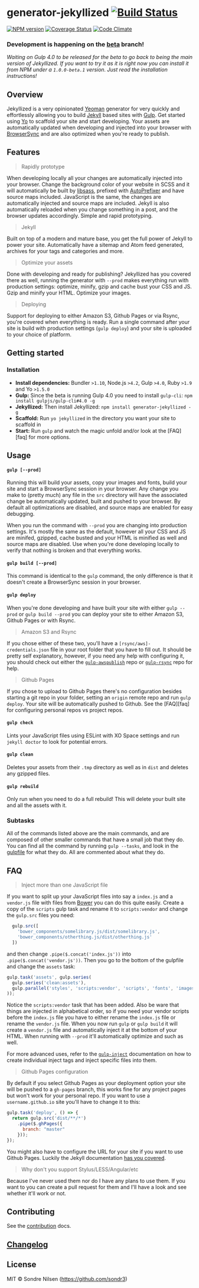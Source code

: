 # generator-jekyllized [![Build Status](https://travis-ci.org/sondr3/generator-jekyllized.png?branch=master)](https://travis-ci.org/sondr3/generator-jekyllized)

[![NPM version](https://badge.fury.io/js/generator-jekyllized.png)](http://badge.fury.io/js/generator-jekyllized) [![Coverage Status](https://coveralls.io/repos/sondr3/generator-jekyllized/badge.png)](https://coveralls.io/r/sondr3/generator-jekyllized) [![Code Climate](https://codeclimate.com/github/sondr3/generator-jekyllized/badges/gpa.svg)](https://codeclimate.com/github/sondr3/generator-jekyllized)

### Development is happening on the [beta][beta] branch!

*Waiting on Gulp 4.0 to be released for the beta to go back to being the main
version of Jekyllized. If you want to try it as it is right now you can install
it from NPM under a `1.0.0-beta.1` version. Just read the installation
instructions!*

## Overview

Jekyllized is a very opinionated [Yeoman][yeoman] generator for very quickly and
effortlessly allowing you to build [Jekyll][jekyll] based sites with
[Gulp][gulp]. Get started using [Yo][yo] to scaffold your site and start
developing. Your assets are automatically updated when developing and injected
into your browser with [BrowserSync][browsersync] and are also optimized when
you're ready to publish.

## Features
> Rapidly prototype

When developing locally all your changes are automatically injected into your
browser. Change the background color of your website in SCSS and it will
automatically be built by [libsass][libsass], prefixed with
[AutoPrefixer][autoprefixer] and have source maps included. JavaScript is the
same, the changes are automatically injected and source maps are included.
Jekyll is also automatically reloaded when you change something in a post, and
the browser updates accordingly. Simple and rapid prototyping.

> Jekyll

Built on top of a modern and mature base, you get the full power of Jekyll to
power your site. Automatically have a sitemap and Atom feed generated, archives
for your tags and categories and more.

> Optimize your assets

Done with developing and ready for publishing? Jekyllized has you covered there
as well, running the generator with `--prod` makes everything run with
production settings: optimize, minify, gzip and cache bust your CSS and JS. Gzip
and minify your HTML. Optimize your images.

> Deploying

Support for deploying to either Amazon S3, Github Pages or via Rsync, you're
covered when everything is ready. Run a single command after your site is build
with production settings (`gulp deploy`) and your site is uploaded to your
choice of platform.

## Getting started

### Installation
* **Install dependencies:** Bundler `>1.10`, Node.js `>4.2`, Gulp `>4.0`, Ruby `>1.9` and Yo `>1.5.0`
* **Gulp:** Since the beta is running Gulp 4.0 you need to install `gulp-cli`:
  `npm install gulpjs/gulp-cli#4.0 -g`
* **Jekyllized:** Then install Jekyllized: `npm install generator-jekyllized -g`
* **Scaffold:** Run `yo jekyllized` in the directory you want your site to
  scaffold in
* **Start:** Run `gulp` and watch the magic unfold and/or look at the [FAQ][faq]
  for more options.

## Usage

#### `gulp [--prod]`

Running this will build your assets, copy your images and fonts, build your site
and start a BrowserSync session in your browser. Any change you make to (pretty
much) any file in the `src` directory will have the associated change be
automatically updated, built and pushed to your browser. By default all
optimizations are disabled, and source maps are enabled for easy debugging.

When you run the command with `--prod` you are changing into production
settings. It's mostly the same as the default, however all your CSS and JS are
minifed, gzipped, cache busted and your HTML is minified as well and source maps
are disabled. Use when you're done developing locally to verify that nothing is
broken and that everything works.

#### `gulp build [--prod]`

This command is identical to the `gulp` command, the only difference is that it
doesn't create a BrowserSync session in your browser.

#### `gulp deploy`

When you're done developing and have built your site with either `gulp --prod`
or `gulp build --prod` you can deploy your site to either Amazon S3, Github
Pages or with Rsync.

> Amazon S3 and Rsync

If you chose either of these two, you'll have a `[rsync/aws]-credentials.json`
file in your root folder that you have to fill out. It should be pretty self
explanatory, however, if you need any help with configuring it, you should check
out either the [`gulp-awspublish`][awspublish] repo or [`gulp-rsync`][rsync]
repo for help.

> Github Pages

If you chose to upload to Github Pages there's no configuration besides starting
a git repo in your folder, setting an `origin` remote repo and run `gulp
deploy`. Your site will be automatically pushed to Github. See the [FAQ][faq] for
configuring personal repos vs project repos.

#### `gulp check`

Lints your JavaScript files using ESLint with XO Space settings and run `jekyll
doctor` to look for potential errors.

#### `gulp clean`

Deletes your assets from their `.tmp` directory as well as in `dist` and deletes
any gzipped files.

#### `gulp rebuild`

Only run when you need to do a full rebuild! This will delete your built site
and all the assets with it.

### Subtasks

All of the commands listed above are the main commands, and are composed of
other smaller commands that have a small job that they do. You can find all the
command by running `gulp --tasks`, and look in the [gulpfile][gulpfile] for what they do.
All are commented about what they do.

## FAQ

> Inject more than one JavaScript file

If you want to split up your JavaScript files into say a `index.js` and a
`vendor.js` file with files from [Bower][bower] you can do this quite easily. Create a
copy of the `scripts` gulp task and rename it to `scripts:vendor` and change the
`gulp.src` files you need:

```js
  gulp.src([
    'bower_components/somelibrary.js/dist/somelibrary.js',
    'bower_components/otherthing.js/dist/otherthing.js'
  ])
```

and then change `.pipe($.concat('index.js'))` into
`.pipe($.concat('vendor.js'))`. Then you go to the bottom of the gulpfile and
change the `assets` task:

```js
gulp.task('assets', gulp.series(
  gulp.series('clean:assets'),
  gulp.parallel('styles', 'scripts:vendor', 'scripts', 'fonts', 'images')
));
```

Notice the `scripts:vendor` task that has been added. Also be ware that things
are injected in alphabetical order, so if you need your vendor scripts before
the `index.js` file you have to either rename the `index.js` file or rename the
`vendor.js` file. When you now run `gulp` or `gulp build` it will create a
`vendor.js` file and automatically inject it at the bottom of your HTML. When
running with `--prod` it'll automatically optimize and such as well.

For more advanced uses, refer to the [`gulp-inject`][inject] documentation on
how to create individual inject tags and inject specific files into them.

> Github Pages configuration

By default if you select Github Pages as your deployment option your site will
be pushed to a `gh-pages` branch, this works fine for any project pages but
won't work for your personal repo. If you want to use a `username.github.io`
site you'll have to change it to this:

```js
gulp.task('deploy', () => {
  return gulp.src('dist/**/*')
    .pipe($.ghPages({
      branch: "master"
    }));
});
```

You might also have to configure the URL for your site if you want to use Github
Pages. Luckily the Jekyll documentation [has you covered][jekyll-url].

> Why don't you support Stylus/LESS/Angular/etc

Because I've never used them nor do I have any plans to use them. If you want to
you can create a pull request for them and I'll have a look and see whether
it'll work or not.

## Contributing

See the [contribution][contribute] docs.

## [Changelog][changelog]

## License

MIT © Sondre Nilsen (https://github.com/sondr3)

[autoprefixer]: https://github.com/ai/autoprefixer
[awspublish]: https://github.com/pgherveou/gulp-awspublish
[beta]: https://github.com/sondr3/generator-jekyllized/tree/beta
[bower]: http://bower.io/
[browsersync]: https://github.com/shakyShane/browser-sync
[bundler]: http://bundler.io
[contribute]: https://github.com/sondr3/generator-jekyllized/blob/beta/CONTRIBUTING.md
[changelog]: https://github.com/sondr3/generator-jekyllized/blob/master/CHANGELOG.md
[fag]: https://github.com/sondr3/generator-jekyllized#faq
[gulp]: http://gulpjs.com/
[gulpfile]: https://github.com/sondr3/generator-jekyllized/blob/beta/generators/gulp/templates/gulpfile.babel.js
[inject]: https://github.com/klei/gulp-inject
[jekyll-url]: http://jekyllrb.com/docs/github-pages/#project-page-url-structure
[jekyll]: https://jekyllrb.com
[libsass]: https://github.com/hcatlin/libsass
[nodejs]: http://nodejs.org/
[redcarpet]: https://github.com/vmg/redcarpet
[rsync]: https://github.com/jerrysu/gulp-rsync
[rubylang]: http://www.ruby-lang.org/
[yeoman]: http://yeoman.io
[yo]: https://github.com/yeoman/yo
